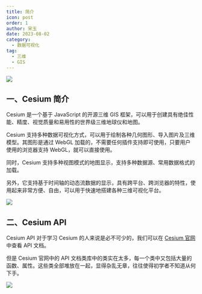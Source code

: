 ```yaml
---
title: 简介
icon: post
order: 1
author: 宋玉
date: 2023-08-02
category:
  - 数据可视化
tag:
  - 三维
  - GIS
---
```


![](https://files.sunguoqi.com/brain-images/202308031041939.png)

## 一、Cesium 简介

Cesium 是一个基于 JavaScript 的开源三维 GIS 框架，可以用于创建具有绝佳性能、精度、视觉质量和易用性的世界级三维地球仪和地图。

Cesium 支持多种数据可视化方式，可以用于绘制各种几何图形、导入图片及三维模型。其图形是通过 WebGL 加载的，不需要任何插件支持即可使用，只要用户使用的浏览器支持 WebGL，就可以直接使用。

同时，Cesium 支持多种视图模式的地图显示，支持多种数据源、常用数据格式的加载。

另外，它支持基于时间轴的动态流数据的显示，具有跨平台、跨浏览器的特性，使用起来非常方便、自由，可以用于快速地搭建各种三维可视化平台。

![](https://files.sunguoqi.com/brain-images/202308030929486.png)

## 二、Cesium API

Cesium API 对于学习 Cesium 的人来说是必不可少的，我们可以在 [Cesium 官网](https://cesium.com/learn/cesiumjs/ref-doc/)中查看 API 文档。

但是 Cesium 官网中的 API 文档类库中的类实在太多，每一个类中又包括大量的函数、属性。这些类全部堆放在一起，显得杂乱无章，往往使得初学者不知道从何下手。

![](https://files.sunguoqi.com/brain-images/202308030958729.png)
